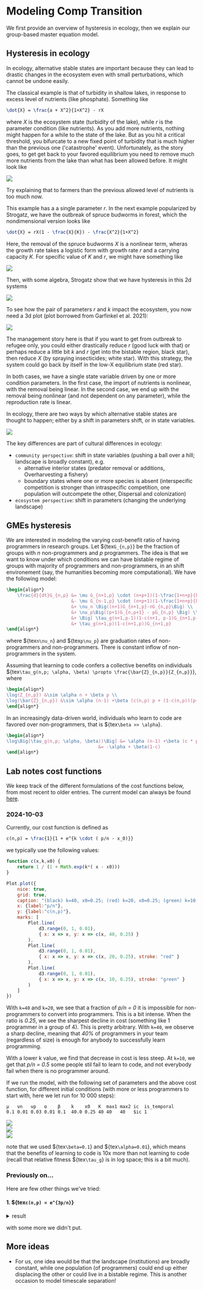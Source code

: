 # Modeling Comp Transition

We first provide an overview of hysteresis in ecology, then we explain our group-based master equation model.

## Hysteresis in ecology

In ecology, alternative stable states are important because they can lead to drastic changes in the ecosystem even with small perturbations, which cannot be undone easily. 

The classical example is that of turbidity in shallow lakes, in response to excess level of nutrients (like phosphate). Something like

```tex
\dot{X} = \frac{a + X^2}{1+X^2} - rX
```

where _X_ is the ecosystem state (turbidity of the lake), while _r_ is the parameter condition (like nutrients). As you add more nutrients, nothing might happen for a while to the state of the lake. But as you hit a critical threshold, you bifurcate to a new fixed point of turbidity that is much higher than the previous one ('catastrophe' event). Unfortunately, as the story goes, to get get back to your favored equilibrium you need to remove much more nutrients from the lake than what has been allowed before. It might look like 

![](./figs/hysteresis.png)

Try explaining that to farmers than the previous allowed level of nutrients is too much now.

This example has a a single parameter _r_. In the next example popularized by Strogatz, we have the outbreak of spruce budworms in forest, which the nondimensional version looks like

```tex
\dot{X} = rX(1 - \frac{X}{K}) - \frac{X^2}{1+X^2}
```

Here, the removal of the spruce budworms _X_ is a nonlinear term, wheras the growth rate takes a logistic form with growth rate _r_ and a carrying capacity _K_. For specific value of _K_ and _r_, we might have something like

![](./figs/budworms1.png)

Then, with some algebra, Strogatz show that we have hysteresis in this 2d systems 

![](./figs/budworms2.png)

To see how the pair of parameters _r_ and _k_ impact the ecosystem, you now need a 3d plot (plot borrowed from Garfinkel et al. 2021):

![](./figs/budworms3.png)

The management story here is that if you want to get from outbreak to refugee only, you could either drastically reduce _r_ (good luck with that) or perhaps reduce a little bit _k_ and _r_ (get into the bistable region, black star), then reduce _X_ (by spraying insecticides; white star). With this strategy, the system could go back by itself in the low-X equilibrium state (red star).

In both cases, we have a single state variable driven by one or more condition parameters. In the first case, the import of nutrients is nonlinear, with the removal being linear. In the second case, we end up with the removal being nonlinear (and not dependent on any parameter), while the reproduction rate is linear. 

In ecology, there are two ways by which alternative stable states are thought to happen; either by a shift in parameters shift, or in state variables.

![](./figs/beisner2003.jpg)

The key differences are part of cultural differences in ecology:

- `community perspective`: shift in state variables (pushing a ball over a hill; landscape is broadly constant), e.g.
  - alternative interior states (predator removal or additions, Overharvesting a fishery)
  - boundary states where one or more species is absent (interspecific competition is stronger than intraspecific competition, one population will outcompete the other, Dispersal and colonization)
- `ecosystem perspective`: shift in parameters (changing the underlying landscape)


## GMEs hysteresis

We are interested in modeling the varying cost-benefit ratio of having programmers in research groups. Let ${tex`G_{n,p}`} be the fraction of groups with _n_ non-programmers and _p_ programmers. The idea is that we want to know under which conditions we can have bistable regime of groups with majority of programmers and non-programmers, in an shift environement (say, the humanities becoming more computational). We have the following model:

```tex
\begin{align*}
	\frac{d}{dt}G_{n,p} &= \mu G_{n+1,p} \cdot (n+p+1)(1-\frac{1+n+p}{k}) \\
                        &- \mu G_{n-1,p} \cdot (n+p+1)(1-\frac{1+n+p}{k}) \\
                        &+ \nu_n \Big((n+1)G_{n+1,p}-nG_{n,p}\Big) \\
	                    &+ \nu_p\Big((p+1)G_{n,p+1} - pG_{n,p} \Big) \\
						&+ \Big[ \tau_g(n+1,p-1)(1-c(n+1, p-1)G_{n+1,p-1} - \tau_g(n,p)G_{n,p} \Big] \\
	                    &+ \tau_g(n+1,p)(1-c(n+1,p))G_{n+1,p}
\end{align*}
```

where ${tex`n\nu_n`} and ${tex`p\nu_p`} are graduation rates of non-programmers and non-programmers. There is constant inflow of non-programmers in the system. 

Assuming  that learning to code confers a collective benefits on individuals ${tex`\tau_g(n,p; \alpha, \beta) \propto \frac{\bar{Z}_{n,p}}{Z_{n,p}}`}, where

```tex
\begin{align*}
\log(Z_{n,p}) &\sim \alpha n + \beta p \\
\log(\bar{Z}_{n,p}) &\sim \alpha (n-1) +\beta (c(n,p) p + (1-c(n,p))(p+1))
\end{align*}
```

In an increasingly data-driven world, individuals who learn to code are favored over non-programmers, that is ${tex`\beta >> \alpha`}.

```tex
\begin{align*}
\log\Big[\tau_g(n,p; \alpha, \beta))\Big] &= \alpha (n-1) +\beta (c * p + (1-c)(p+1)) - \alpha * n + \beta * p \\
                                  &= -\alpha + \beta(1-c)
\end{align*}
```

##  Lab notes cost functions

We keep track of the different formulations of the cost functions below, from most recent to older entries. The current model can always be found [here](https://github.com/jstonge/modeling-comp-transition/blob/main/simulations/dyn_diff.hpp).

### 2024-10-03

Currently, our cost function is defined as

```tex
c(n,p) = \frac{1}{1 + e^{k \cdot ( p/n - x_0)}}
```

we typically use the following values:

```js
function c(x,k,x0) {
    return 1 / (1 + Math.exp(k*( x - x0)))
}
```

```js
Plot.plot({
    nice: true,
    grid: true,
    caption: "(black) k=40, x0=0.25; (red) k=20, x0=0.25; (green) k=10, x0=0.25",
    x: {label:"p/n"},
    y: {label:"c(n,p)"},
    marks: [
        Plot.line(
            d3.range(0, 1, 0.01),
            { x: x => x, y: x => c(x, 40, 0.25) }
        ),
        Plot.line(
            d3.range(0, 1, 0.01),
            { x: x => x, y: x => c(x, 20, 0.25), stroke: "red" }
        ),
        Plot.line(
            d3.range(0, 1, 0.01),
            { x: x => x, y: x => c(x, 10, 0.25), stroke: "green" }
        )
    ]
})
```

With `k=40` and `k=20`, we see that a fraction of _p/n = 0_ it is impossible for non-programmers to convert into programmers. This is a bit intense. When the ratio is _0.25_, we see the sharpest decline in cost (something like 1 programmer in a group of 4). This is pretty arbitrary. With `k=40`, we observe a sharp decline, meaning that _40%_ of programmers in your team (regardless of size) is enough for anybody to successfully learn programming.


With a lower k value, we find that decrease in cost is less steep. At `k=10`, we get that _p/n = 0.5_ some people stil fail to learn to code, and not everybody fail  when there is no programmer around.

If we run the model, with the following set of parameters and the above cost function, for different initial conditions (with more or less programmers to start with, here we let run for 10 000 steps):

```
μ   νn   νp   α    β    k    x0   K  max1 max2 ic  is_temporal
0.1 0.01 0.03 0.01 0.1  40.0 0.25 40 40   40   $ic 1 
```

<div class="grid grid-cols-3">
    <div>
        <img src="./movie/20241003-1/movie2_ic0.gif">
    </div>
    <div>
        <img src="./movie/20241003-1/movie2_ic1.gif">
    </div>
    <div>
        <img src="./movie/20241003-1/movie2_ic3.gif">
    </div>
</div>

note that we used ${tex`\beta=0.1`} and ${tex`\alpha=0.01`}, which means that the benefits of learning to code is 10x more than not learning to code (recall that relative fitness ${tex`\tau_g`} is in log space; this is a bit much).

### Previously on...


Here are few other things we've tried:

#### 1. ${tex`c(n,p) = e^{3p/n}`}

<details>
  <summary>result</summary>
    <div class="grid grid-cols-3">
        <div>
            <img src="./movie/20241003-2/movie2_ic0.gif">
        </div>
        <div>
            <img src="./movie/20241003-2/movie2_ic1.gif">
        </div>
        <div>
            <img src="./movie/20241003-2/movie2_ic3.gif">
        </div>
    </div>

    μ   νn   νp   α    β    k    x0   K  max1 max2 ic  is_temporal
    0.1 0.01 0.03 0.01 0.1  20.0 0.25 20 40   40   $ic 1 
</details>

with some more we didn't put.

## More ideas

- For us, one idea would be that the landscape (institutions) are broadly constant, while one population (of programmers) could end up either displacing the other or could live in a bistable regime. This is another occasion to model timescale separation!
